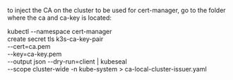 to inject the CA on the cluster to be used for cert-manager, go to the folder where the ca and ca-key is located:

kubectl --namespace cert-manager \
  create secret tls k3s-ca-key-pair \
  --cert=ca.pem \
  --key=ca-key.pem \
  --output json --dry-run=client  | kubeseal  \
--scope cluster-wide -n kube-system  > ca-local-cluster-issuer.yaml